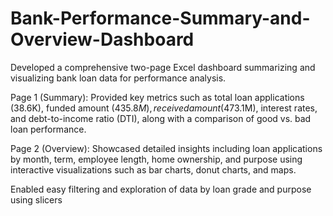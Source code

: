 # Bank-Performance-Summary-and-Overview-Dashboard
Developed a comprehensive two-page Excel dashboard summarizing and visualizing bank loan data for performance analysis.

Page 1 (Summary): Provided key metrics such as total loan applications (38.6K), funded amount ($435.8M), received amount ($473.1M), interest rates, and debt-to-income ratio (DTI), along with a comparison of good vs. bad loan performance.

Page 2 (Overview): Showcased detailed insights including loan applications by month, term, employee length, home ownership, and purpose using interactive visualizations such as bar charts, donut charts, and maps.

Enabled easy filtering and exploration of data by loan grade and purpose using slicers
